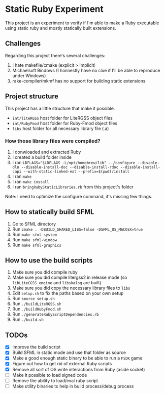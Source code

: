 # Static Ruby Experiment

This project is an experiment to verify if I'm able to make a Ruby executable using static ruby and mostly statically built extensions.

## Challenges

Regarding this project there's several challenges:

1. I hate makefile/cmake (explicit > implicit)
2. Michaelsoft Bindows (I honnestly have no clue if I'll be able to reproduce under Windows)
3. rake-compiler/mkmf has no support for building static extensions

## Project structure

This project has a little structure that make it possible.

- `int/liteRGSS` host folder for LiteRGSS object files
- `int/RubyFmod` host folder for Ruby-Fmod object files
- `libs` host folder for all necessary library file (.a)

### How those library files were compiled?

1. I donwloaded and extracted Ruby
2. I created a build folder inside
3. I ran `LDFLAGS="$LDFLAGS -L/opt/homebrew/lib" ../configure --disable-dln --disable-install-doc --disable-install-rdoc --disable-install-capi --with-static-linked-ext --prefix=$(pwd)/install`
4. I ran `make`
5. I ran `make install`
6. I ran `bringRubyStaticLibraries.rb` from this project's folder

Note: I need to optimize the configure command, it's missing few things.

## How to statically build SFML

1. Go to SFML directory
2. Run `cmake . -DBUILD_SHARED_LIBS=false -DSFML_OS_MACOSX=true`
3. Run `make sfml-system`
3. Run `make sfml-window`
3. Run `make sfml-graphics`

## How to use the build scripts

1. Make sure you did compile ruby
2. Make sure you did compile litergss2 in release mode (so `libLiteCGSS_engine` and `libskalog` are built)
3. Make sure you did copy the necessary library files to `libs`
4. Edit `setup.sh` to fix the paths based on your own setup
5. Run `source setup.sh`
6. Run `./buildLiteRGSS.sh`
7. Run `./buildRubyFmod.sh`
8. Run `./generateRubyScriptDependencies.rb`
9. Run `./build.sh`

## TODOs

- [x] Improve the build script
- [x] Build SFML in static mode and use that folder as source
- [x] Make a good enough static binary to be able to run a `PSDK` game
- [x] Figure out how to get rid of external Ruby scripts
- [x] Remove all sort of OS write interactions from Ruby (aside socket)
- [ ] Make it possible to load signed code
- [ ] Remove the ability to load/eval ruby script
- [ ] Make utility binaries to help in build process/debug process
